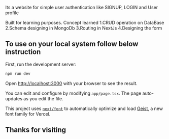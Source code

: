 Its a website for simple user authentication like SIGNUP, LOGIN and User profile 

Built for learning purposes. Concept learned
1.CRUD operation on DataBase
2.Schema designing in MongoDb
3.Routing in NextJs
4.Designing the form



## To use on your local system follow below instruction

First, run the development server:

```bash
npm run dev

```

Open [http://localhost:3000](http://localhost:3000) with your browser to see the result.

You can edit and configure by modifying `app/page.tsx`. The page auto-updates as you edit the file.

This project uses [`next/font`](https://nextjs.org/docs/app/building-your-application/optimizing/fonts) to automatically optimize and load [Geist](https://vercel.com/font), a new font family for Vercel.

## Thanks for visiting
